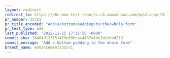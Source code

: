 ```yaml
---
layout: redirect
redirect_to: https://a8c-woo-test-reports.s3.amazonaws.com/public/pr/35721/e2e/index.html
pr_number: 35721
pr_title_encoded: "Add+a+bottom+padding+to+the+whole+form"
pr_test_type: e2e
last_published: "2022-11-25 17:35:50 +0000"
commit_sha: 18484d12315f479e03bcac4437afde1de1ded27d
commit_message: "Add a bottom padding to the whole form"
branch_name: enhancement/35571
---
```

